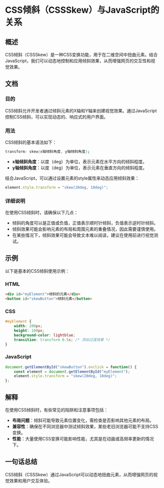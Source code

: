 <!--
Meta Description: # CSS倾斜（CSSSkew）与JavaScript的关系 ## 概述 CSS倾斜（CSSSkew）是一种CSS变换功能，用于在二维空间中扭曲元素。结合JavaScript，我们可以动态地控制和应用倾斜效果，从而增强网页的交互性和视觉效果。 ## 文档 ### 目的 CSS倾斜允许开发者通过倾斜元...
Meta Keywords: transform, css倾斜, cssskew, css, skew
-->

# CSS倾斜（CSSSkew）与JavaScript的关系

## 概述
CSS倾斜（CSSSkew）是一种CSS变换功能，用于在二维空间中扭曲元素。结合JavaScript，我们可以动态地控制和应用倾斜效果，从而增强网页的交互性和视觉效果。

## 文档
### 目的
CSS倾斜允许开发者通过倾斜元素的X轴和Y轴来创建视觉效果。通过JavaScript控制CSS倾斜，可以实现动态的、响应式的用户界面。

### 用法
CSS倾斜的基本语法如下：

```css
transform: skew(x轴倾斜角度, y轴倾斜角度);
```

- **x轴倾斜角度**：以度（deg）为单位，表示元素在水平方向的倾斜程度。
- **y轴倾斜角度**：以度（deg）为单位，表示元素在垂直方向的倾斜程度。

结合JavaScript，可以通过设置元素的style属性来动态应用倾斜效果：

```javascript
element.style.transform = "skew(20deg, 10deg)";
```

### 详细说明
在使用CSS倾斜时，请确保以下几点：
- 倾斜的角度可以是正值或负值，正值表示顺时针倾斜，负值表示逆时针倾斜。
- 倾斜效果可能会影响元素的布局和周围元素的重叠情况，因此需要谨慎使用。
- 在某些情况下，倾斜效果可能会导致文本难以阅读，建议在使用前进行视觉测试。

## 示例
以下是基本的CSS倾斜使用示例：

### HTML
```html
<div id="myElement">倾斜的元素</div>
<button id="skewButton">倾斜元素</button>
```

### CSS
```css
#myElement {
    width: 200px;
    height: 100px;
    background-color: lightblue;
    transition: transform 0.5s; /* 添加过渡效果 */
}
```

### JavaScript
```javascript
document.getElementById("skewButton").onclick = function() {
    const element = document.getElementById("myElement");
    element.style.transform = "skew(20deg, 10deg)";
};
```

## 解释
在使用CSS倾斜时，有些常见的陷阱和注意事项包括：
- **布局问题**：倾斜可能导致元素位置变化，需检查是否影响其他元素的布局。
- **兼容性**：确保在不同浏览器中测试倾斜效果，某些老旧浏览器可能不支持CSS变换。
- **性能**：大量使用CSS变换可能影响性能，尤其是在动画或高频率更新的情况下。

## 一句话总结
CSS倾斜（CSSSkew）通过JavaScript可以动态地扭曲元素，从而增强网页的视觉效果和用户交互体验。